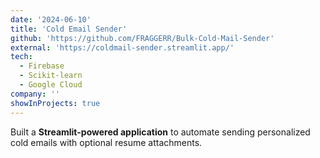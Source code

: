 ```yaml
---
date: '2024-06-10'
title: 'Cold Email Sender'
github: 'https://github.com/FRAGGERR/Bulk-Cold-Mail-Sender'
external: 'https://coldmail-sender.streamlit.app/'
tech:
  - Firebase
  - Scikit-learn
  - Google Cloud
company: ''
showInProjects: true
---
```


Built a **Streamlit-powered application** to automate sending personalized cold emails with optional resume attachments.

<!-- Designed for job seekers applying to multiple roles (Data Analyst, Data Scientist, ML Engineer), featuring **secure Gmail integration**, **predefined templates**, **resume auto-attachment**, and **bulk recipient handling** with real-time success/error tracking.
Delivered a user-friendly interface with advanced options (CC, BCC, session state persistence) for smooth, large-scale job application workflows. -->
